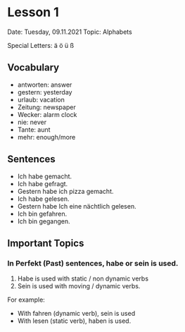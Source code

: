 # Lesson 1

Date: Tuesday, 09.11.2021
Topic: Alphabets

Special Letters: ä ö ü ß

## Vocabulary

- antworten: answer
- gestern: yesterday
- urlaub: vacation
- Zeitung: newspaper
- Wecker: alarm clock
- nie: never
- Tante: aunt
- mehr: enough/more

## Sentences

- Ich habe gemacht.
- Ich habe gefragt.
- Gestern habe ich pizza gemacht.
- Ich habe gelesen.
- Gestern habe Ich eine nächtlich gelesen.
- Ich bin gefahren.
- Ich bin gegangen.

## Important Topics

### In Perfekt (Past) sentences, habe or sein is used.

1. Habe is used with static / non dynamic verbs
2. Sein is used with moving / dynamic verbs.

For example:

- With fahren (dynamic verb), sein is used
- With lesen (static verb), haben is used.
